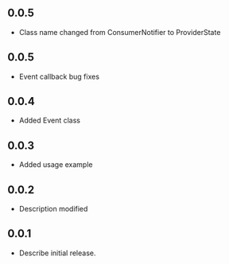 ## 0.0.5

* Class name changed from ConsumerNotifier to ProviderState

## 0.0.5

* Event callback bug fixes

## 0.0.4

* Added Event class

## 0.0.3

* Added usage example

## 0.0.2

* Description modified

## 0.0.1

* Describe initial release.

